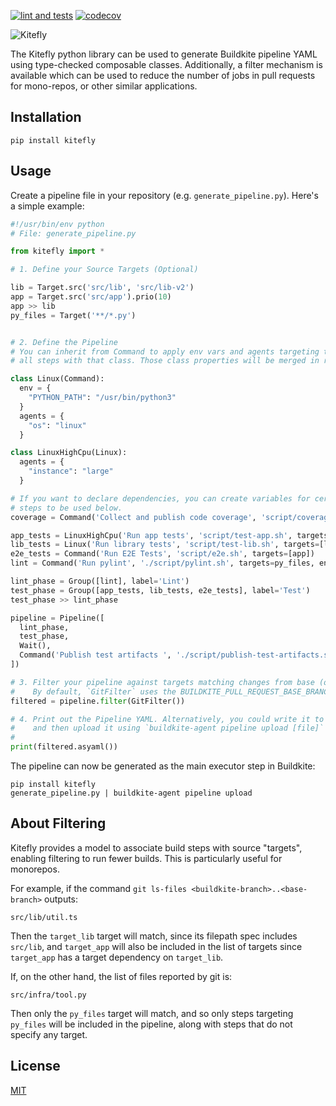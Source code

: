 [![lint and tests](https://github.com/pytown/kitefly/actions/workflows/test.yml/badge.svg)](https://github.com/pytown/kitefly/actions/workflows/test.yml)
[![codecov](https://codecov.io/gh/pytown/kitefly/branch/main/graph/badge.svg?token=Y4EWTI5ZYE)](https://codecov.io/gh/pytown/kitefly)

![Kitefly](doc/img/logo.png)

The Kitefly python library can be used to generate Buildkite pipeline YAML using type-checked composable classes. Additionally, a filter mechanism is available which can be used to reduce the number of jobs in pull requests for mono-repos, or other similar applications.

## Installation

```
pip install kitefly
```

## Usage

Create a pipeline file in your repository (e.g. `generate_pipeline.py`). Here's a simple example:

```py
#!/usr/bin/env python
# File: generate_pipeline.py

from kitefly import *

# 1. Define your Source Targets (Optional)

lib = Target.src('src/lib', 'src/lib-v2')
app = Target.src('src/app').prio(10)
app >> lib
py_files = Target('**/*.py')


# 2. Define the Pipeline
# You can inherit from Command to apply env vars and agents targeting to
# all steps with that class. Those class properties will be merged in reverse-MRO.

class Linux(Command):
  env = {
    "PYTHON_PATH": "/usr/bin/python3"
  }
  agents = {
    "os": "linux"
  }

class LinuxHighCpu(Linux):
  agents = {
    "instance": "large"
  }

# If you want to declare dependencies, you can create variables for certain
# steps to be used below.
coverage = Command('Collect and publish code coverage', 'script/coverage-collector.sh')

app_tests = LinuxHighCpu('Run app tests', 'script/test-app.sh', targets=[app])
lib_tests = Linux('Run library tests', 'script/test-lib.sh', targets=[lib])
e2e_tests = Command('Run E2E Tests', 'script/e2e.sh', targets=[app])
lint = Command('Run pylint', './script/pylint.sh', targets=py_files, env={PYENV_VERSION: "project-3.6.3"})

lint_phase = Group([lint], label='Lint') 
test_phase = Group([app_tests, lib_tests, e2e_tests], label='Test')
test_phase >> lint_phase

pipeline = Pipeline([
  lint_phase,
  test_phase,
  Wait(),
  Command('Publish test artifacts ', './script/publish-test-artifacts.sh')
])

# 3. Filter your pipeline against targets matching changes from base (optional):
#    By default, `GitFilter` uses the BUILDKITE_PULL_REQUEST_BASE_BRANCH environmental variable.
filtered = pipeline.filter(GitFilter())

# 4. Print out the Pipeline YAML. Alternatively, you could write it to a file
#    and then upload it using `buildkite-agent pipeline upload [file]`
#
print(filtered.asyaml())
```

The pipeline can now be generated as the main executor step in Buildkite:

```
pip install kitefly
generate_pipeline.py | buildkite-agent pipeline upload
```

## About Filtering

Kitefly provides a model to associate build steps with source "targets", enabling filtering to run fewer builds. This is particularly useful for monorepos.

For example, if the command `git ls-files <buildkite-branch>..<base-branch>` outputs:

```
src/lib/util.ts
```

Then the `target_lib` target will match, since its filepath spec includes `src/lib`, and `target_app` will also be included in the list of targets since `target_app` has a target dependency on `target_lib`.

If, on the other hand, the list of files reported by git is:

```
src/infra/tool.py
```

Then only the `py_files` target will match, and so only steps targeting `py_files` will be included in the pipeline, along with steps that do not specify any target.


## License

[MIT](LICENSE.md)
